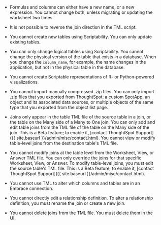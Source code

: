 * Formulas and columns can either have a new name, or a new expression. You cannot change both, unless migrating or updating the worksheet two times.

* It is not possible to reverse the join direction in the TML script.

* You cannot create new tables using Scriptability. You can only update existing tables.

* You can only change logical tables using Scriptability. You cannot change the physical version of the table that exists in a database. When you change the `column_name`, for example, the name changes in the application, but not in the physical table in the database.

* You cannot create Scriptable representations of R- or Python-powered visualizations.

* You cannot import manually compressed .zip files. You can only import .zip files that you exported from ThoughtSpot: a custom SpotApp, an object and its associated data sources, or multiple objects of the same type that you exported from the object list page.

* Joins only appear in the table TML file of the source table in a join, or the table on the Many side of a Many to One join. You can only add and edit table joins from the TML file of the table on the Many side of the join. This is a Beta feature; to enable it, [contact ThoughtSpot Support]({{ site.baseurl }}/admin/misc/contact.html). You cannot view or modify table-level joins from the destination table's TML file.

* You cannot modify joins at the table level from the Worksheet, View, or Answer TML file. You can only override the joins for that specific Worksheet, View, or Answer. To modify table-level joins, you must edit the source table's TML file. This is a Beta feature; to enable it, [contact ThoughtSpot Support]({{ site.baseurl }}/admin/misc/contact.html).

* You cannot use TML to alter which columns and tables are in an Embrace connection.

* You cannot directly edit a relationship definition. To alter a relationship definition, you must rename the join or create a new join.

* You cannot delete joins from the TML file. You must delete them in the UI.
